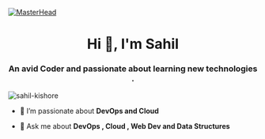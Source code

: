 [![MasterHead](https://camo.githubusercontent.com/5dc6ee33381917e41fc9c4951799268998f11a9b864399bf79a0842e4f9b194d/68747470733a2f2f692e696d6775722e636f6d2f315a76566b44632e676966)](https://github.com/sahil-kishore)
<h1 align="center">Hi 👋, I'm Sahil</h1>
<h3 align="center">An avid Coder and passionate about learning new technologies .</h3>

<p align="left"> <img src="https://komarev.com/ghpvc/?username=sahil-kishore&label=Profile%20views&color=0e75b6&style=flat" alt="sahil-kishore" /> </p>

- 🔭 I’m passionate about **DevOps and Cloud**

- 💬 Ask me about **DevOps , Cloud , Web Dev and Data Structures**

